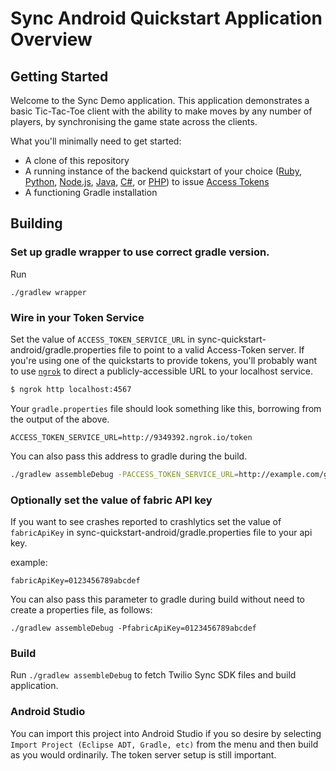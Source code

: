 # Sync Android Quickstart Application Overview

## Getting Started

Welcome to the Sync Demo application.  This application demonstrates a basic Tic-Tac-Toe client with the ability to make moves by any number of players, by synchronising the game state across the clients.

What you'll minimally need to get started:

- A clone of this repository
- A running instance of the backend quickstart of your choice ([Ruby](https://github.com/TwilioDevEd/sync-quickstart-ruby), [Python](https://github.com/TwilioDevEd/sync-quickstart-python), [Node.js](https://github.com/TwilioDevEd/sync-quickstart-node), [Java](https://github.com/TwilioDevEd/sync-quickstart-java), [C#](https://github.com/TwilioDevEd/sync-quickstart-csharp), or [PHP](https://github.com/TwilioDevEd/sync-quickstart-php)) to issue [Access Tokens](https://www.twilio.com/docs/api/sync/identity-and-access-tokens)
- A functioning Gradle installation

## Building

### Set up gradle wrapper to use correct gradle version.

Run
```
./gradlew wrapper
```

### Wire in your Token Service

Set the value of `ACCESS_TOKEN_SERVICE_URL` in sync-quickstart-android/gradle.properties file to point to a valid Access-Token server. If you're using one of the quickstarts to provide tokens, you'll probably want to use [`ngrok`](http://ngrok.io) to direct a publicly-accessible URL to your localhost service.

```bash
$ ngrok http localhost:4567
```

Your `gradle.properties` file should look something like this, borrowing from the output of the above.

```
ACCESS_TOKEN_SERVICE_URL=http://9349392.ngrok.io/token
```

You can also pass this address to gradle during the build.

```bash
./gradlew assembleDebug -PACCESS_TOKEN_SERVICE_URL=http://example.com/get-token/
```

### Optionally set the value of fabric API key

If you want to see crashes reported to crashlytics set the value of `fabricApiKey` in sync-quickstart-android/gradle.properties file to your api key.

example:

```
fabricApiKey=0123456789abcdef
```

You can also pass this parameter to gradle during build without need to create a properties file, as follows:

```
./gradlew assembleDebug -PfabricApiKey=0123456789abcdef
```

### Build

Run `./gradlew assembleDebug` to fetch Twilio Sync SDK files and build application.

### Android Studio

You can import this project into Android Studio if you so desire by selecting `Import Project (Eclipse ADT, Gradle, etc)` from the menu and then build as you would ordinarily. The token server setup is still important.
